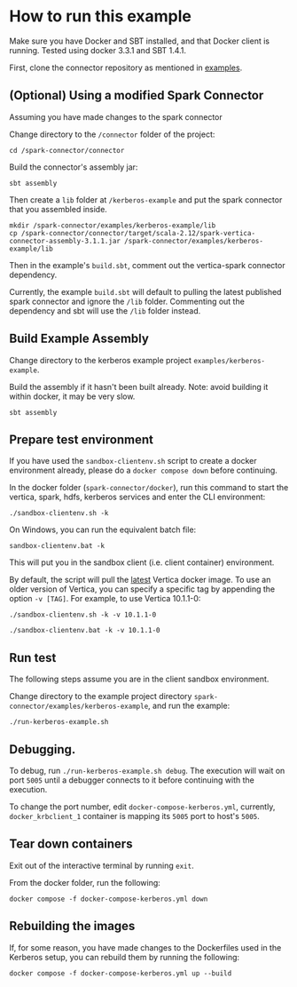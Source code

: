 # How to run this example

Make sure you have Docker and SBT installed, and that Docker client is running. Tested using docker 3.3.1 and SBT 1.4.1.

First, clone the connector repository as mentioned in [examples](/examples/README.md).

## (Optional) Using a modified Spark Connector
Assuming you have made changes to the spark connector 

Change directory to the `/connector` folder of the project:
```
cd /spark-connector/connector
```

Build the connector's assembly jar:
```
sbt assembly
```

Then create a `lib` folder at `/kerberos-example` and put the spark connector that you assembled inside.
```
mkdir /spark-connector/examples/kerberos-example/lib
cp /spark-connector/connector/target/scala-2.12/spark-vertica-connector-assembly-3.1.1.jar /spark-connector/examples/kerberos-example/lib
```
Then in the example's `build.sbt`, comment out the vertica-spark connector dependency.

Currently, the example `build.sbt` will default to pulling the latest published spark connector and ignore
the `/lib` folder. Commenting out the dependency and sbt will use the `/lib` folder instead.


## Build Example Assembly

Change directory to the kerberos example project `examples/kerberos-example`.

Build the assembly if it hasn't been built already. Note: avoid building it within docker, it may be very slow.

```
sbt assembly
```

## Prepare test environment

If you have used the `sandbox-clientenv.sh` script to create a docker environment already, please do a `docker compose down` before continuing.

In the docker folder (`spark-connector/docker`), run this command to start the vertica, spark, hdfs, kerberos services and enter the CLI environment:

```
./sandbox-clientenv.sh -k
```


On Windows, you can run the equivalent batch file:

```
sandbox-clientenv.bat -k
```
This will put you in the sandbox client (i.e. client container) environment. 

By default, the script will pull the [latest](https://hub.docker.com/r/vertica/vertica-k8s) Vertica docker image. To use an older version of Vertica, you can specify a specific tag by appending the option `-v [TAG]`. For example, to use Vertica 10.1.1-0:

```
./sandbox-clientenv.sh -k -v 10.1.1-0
```

```
./sandbox-clientenv.bat -k -v 10.1.1-0
```

## Run test

The following steps assume you are in the client sandbox environment.

Change directory to the example project directory `spark-connector/examples/kerberos-example`, and run the example:

```
./run-kerberos-example.sh 
```

## Debugging.

To debug, run `./run-kerberos-example.sh debug`. The execution will wait on port `5005` until a debugger connects to it before continuing with the execution. 

To change the port number, edit `docker-compose-kerberos.yml`, currently, `docker_krbclient_1` container is mapping its `5005` port to host's `5005`.

## Tear down containers

Exit out of the interactive terminal by running `exit`. 

From the docker folder, run the following:

```
docker compose -f docker-compose-kerberos.yml down
```

## Rebuilding the images

If, for some reason, you have made changes to the Dockerfiles used in the Kerberos setup, you can rebuild them by running the following:

```
docker compose -f docker-compose-kerberos.yml up --build
```


